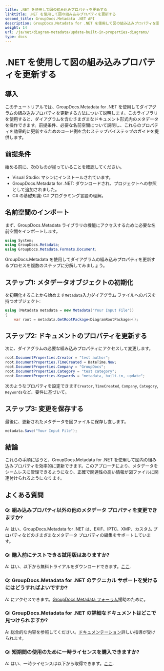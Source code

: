 ```yaml
---
title: .NET を使用して図の組み込みプロパティを更新する
linktitle: .NET を使用して図の組み込みプロパティを更新する
second_title: GroupDocs.Metadata .NET API
description: GroupDocs.Metadata for .NET を使用して図の組み込みプロパティを更新する方法を学びます。コード例を使用してメタデータをシームレスに変更します。
weight: 14
url: /ja/net/diagram-metadata/update-built-in-properties-diagrams/
type: docs
---
```

# .NET を使用して図の組み込みプロパティを更新する

## 導入
このチュートリアルでは、GroupDocs.Metadata for .NET を使用してダイアグラムの組み込みプロパティを更新する方法について説明します。このライブラリを使用すると、ダイアグラムを含むさまざまなドキュメント形式内のメタデータを操作できます。前提条件、必要な名前空間について説明し、これらのプロパティを効果的に更新するためのコード例を含むステップバイステップのガイドを提供します。

## 前提条件

始める前に、次のものが揃っていることを確認してください。

- Visual Studio: マシンにインストールされています。
- GroupDocs.Metadata for .NET: ダウンロードされ、プロジェクトへの参照として追加されました。
- C# の基礎知識: C# プログラミング言語の理解。

## 名前空間のインポート

まず、GroupDocs.Metadata ライブラリの機能にアクセスするために必要な名前空間をインポートします。

```csharp
using System;
using GroupDocs.Metadata;
using GroupDocs.Metadata.Formats.Document;
```

GroupDocs.Metadata を使用してダイアグラムの組み込みプロパティを更新するプロセスを複数のステップに分解してみましょう。

## ステップ1: メタデータオブジェクトの初期化

を初期化することから始めます`Metadata`入力ダイアグラム ファイルへのパスを持つオブジェクト:

```csharp
using (Metadata metadata = new Metadata("Your Input File"))
{
    var root = metadata.GetRootPackage<DiagramRootPackage>();
```

## ステップ2: ドキュメントのプロパティを更新する

次に、ダイアグラムの必要な組み込みプロパティにアクセスして変更します。

```csharp
root.DocumentProperties.Creator = "test author";
root.DocumentProperties.TimeCreated = DateTime.Now;
root.DocumentProperties.Company = "GroupDocs";
root.DocumentProperties.Category = "test category";
root.DocumentProperties.Keywords = "metadata, built-in, update";
```

次のようなプロパティを設定できます`Creator`, `TimeCreated`, `Company`, `Category`, `Keywords`など、要件に基づいて。

## ステップ3: 変更を保存する

最後に、更新されたメタデータを図ファイルに保存し直します。

```csharp
metadata.Save("Your Input File");
```

## 結論

これらの手順に従うと、GroupDocs.Metadata for .NET を使用して図内の組み込みプロパティを効率的に更新できます。このアプローチにより、メタデータをシームレスに管理できるようになり、正確で関連性の高い情報が図ファイルに関連付けられるようになります。


## よくある質問

### Q: 組み込みプロパティ以外の他のメタデータ プロパティを変更できますか?
A: はい、GroupDocs.Metadata for .NET は、EXIF、IPTC、XMP、カスタム プロパティなどのさまざまなメタデータ プロパティの編集をサポートしています。

### Q: 購入前にテストできる試用版はありますか?
 A: はい、以下から無料トライアルをダウンロードできます。[ここ](https://releases.groupdocs.com/).

### Q: GroupDocs.Metadata for .NET のテクニカル サポートを受けるにはどうすればよいですか?
 A: にアクセスできます。[GroupDocs.Metadata フォーラム](https://forum.groupdocs.com/c/metadata/14)援助のために。

### Q: GroupDocs.Metadata for .NET の詳細なドキュメントはどこで見つけられますか?
 A: 総合的な内容を参照してください。[ドキュメンテーション](https://tutorials.groupdocs.com/metadata/net/)詳しい指導が受けられます。

### Q: 短期間の使用のために一時ライセンスを購入できますか?
 A: はい、一時ライセンスは以下から取得できます。[ここ](https://purchase.groupdocs.com/temporary-license/).